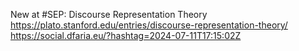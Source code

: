 New at #SEP: Discourse Representation Theory https://plato.stanford.edu/entries/discourse-representation-theory/ https://social.dfaria.eu/?hashtag=2024-07-11T17:15:02Z